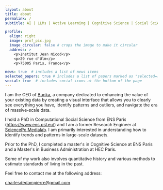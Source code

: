 ```yaml
---
layout: about
title: about
permalink: /
subtitle: AI | LLMs | Active Learning | Cognitive Science | Social Science | Exploration Engine

profile:
  align: right
  image: prof_pic.jpg
  image_circular: false # crops the image to make it circular
  address: >
    <p>Institut Jean Nicod</p>
    <p>29 rue d'Ulm</p>
    <p>75005 Paris, France</p>

news: true  # includes a list of news items
selected_papers: true # includes a list of papers marked as "selected={true}"
social: true  # includes social icons at the bottom of the page
---
```


I am the CEO of [Bunka](https://www.bunka.ai/), a company dedicated to enhancing the value of your existing data by creating a visual interface that allows you to clearly see everything you have, identify patterns and outliers, and navigate the era of massive-scale data.

I hold a PhD in Computational Social Science from  ENS Paris (<https://www.ens.psl.eu/>) and I am a former Research Engineer at [SciencePo Medialab](<https://medialab.sciencespo.fr/en/people/charles-de-dampierre/>). I am primarily interested in understanding how to identify trends and patterns in large-scale datasets.

Prior to the PhD, I completed a master's in Cognitive Science at ENS Paris and a Master's in Business Administration at HEC Paris.

Some of my work also involves quantitative history and various methods to estimate standards of living in the past.

Feel free to contact me at the following address:

<charlesdedampierre@gmail.com>
